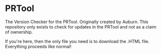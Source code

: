 # PRTool
The Version Checker for the PRTool. Originally created by Auburn. This repository only exists to check for updates in the PRTool and not as a claim of ownership.

If you're here, then the only file you need is to download the .HTML file. Everything proceeds like normal!
